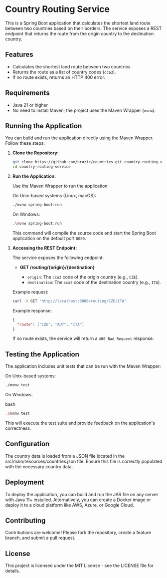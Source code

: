 # Country Routing Service

This is a Spring Boot application that calculates the shortest land route between two countries based on their borders. The service exposes a REST endpoint that returns the route from the origin country to the destination country.

## Features

- Calculates the shortest land route between two countries.
- Returns the route as a list of country codes (`cca3`).
- If no route exists, returns an HTTP 400 error.

## Requirements

- Java 21 or higher
- No need to install Maven; the project uses the Maven Wrapper (`mvnw`).

## Running the Application

You can build and run the application directly using the Maven Wrapper. Follow these steps:

1. **Clone the Repository:**

    ```bash
    git clone https://github.com/nruzic/countries.git country-routing-service
    cd country-routing-service
    ```

2. **Run the Application:**

   Use the Maven Wrapper to run the application:

   On Unix-based systems (Linux, macOS):

    ```bash
    ./mvnw spring-boot:run
    ```

   On Windows:

    ```bash
    .\mvnw spring-boot:run
    ```

   This command will compile the source code and start the Spring Boot application on the default port `8080`.

3. **Accessing the REST Endpoint:**

   The service exposes the following endpoint:

    - **GET /routing/{origin}/{destination}**

        - `origin`: The `cca3` code of the origin country (e.g., `CZE`).
        - `destination`: The `cca3` code of the destination country (e.g., `ITA`).

   Example request:

    ```bash
    curl -X GET "http://localhost:8080/routing/CZE/ITA"
    ```

   Example response:

    ```json
    {
      "route": ["CZE", "AUT", "ITA"]
    }
    ```

   If no route exists, the service will return a `400 Bad Request` response.

## Testing the Application

The application includes unit tests that can be run with the Maven Wrapper:

On Unix-based systems:

```bash
./mvnw test
```

On Windows:

bash

```bash
.\mvnw test
```

This will execute the test suite and provide feedback on the application's correctness.

## Configuration

The country data is loaded from a JSON file located in the src/main/resources/countries.json file. Ensure this file is correctly populated with the necessary country data.

## Deployment

To deploy the application, you can build and run the JAR file on any server with Java 11+ installed. Alternatively, you can create a Docker image or deploy it to a cloud platform like AWS, Azure, or Google Cloud.

## Contributing

Contributions are welcome! Please fork the repository, create a feature branch, and submit a pull request.

## License

This project is licensed under the MIT License - see the LICENSE file for details.
